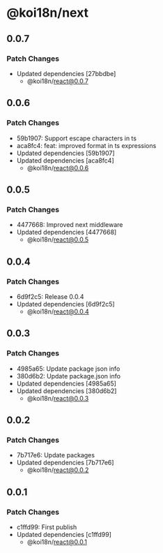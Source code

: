 # @koi18n/next

## 0.0.7

### Patch Changes

- Updated dependencies [27bbdbe]
  - @koi18n/react@0.0.7

## 0.0.6

### Patch Changes

- 59b1907: Support escape characters in ts
- aca8fc4: feat: improved format in ts expressions
- Updated dependencies [59b1907]
- Updated dependencies [aca8fc4]
  - @koi18n/react@0.0.6

## 0.0.5

### Patch Changes

- 4477668: Improved next middleware
- Updated dependencies [4477668]
  - @koi18n/react@0.0.5

## 0.0.4

### Patch Changes

- 6d9f2c5: Release 0.0.4
- Updated dependencies [6d9f2c5]
  - @koi18n/react@0.0.4

## 0.0.3

### Patch Changes

- 4985a65: Update package json info
- 380d6b2: Update package.json info
- Updated dependencies [4985a65]
- Updated dependencies [380d6b2]
  - @koi18n/react@0.0.3

## 0.0.2

### Patch Changes

- 7b717e6: Update packages
- Updated dependencies [7b717e6]
  - @koi18n/react@0.0.2

## 0.0.1

### Patch Changes

- c1ffd99: First publish
- Updated dependencies [c1ffd99]
  - @koi18n/react@0.0.1
